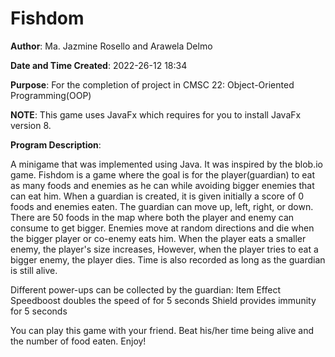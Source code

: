 # Fishdom

**Author**: Ma. Jazmine Rosello and Arawela Delmo

**Date and Time Created**: 2022-26-12 18:34

**Purpose**: For the completion of project in CMSC 22: Object-Oriented Programming(OOP)

**NOTE**: This game uses JavaFx which requires for you to install JavaFx version 8.

**Program Description**:

  A minigame that was implemented using Java. It was inspired by the blob.io game. 
  Fishdom is a game where the goal is for the player(guardian) to eat as many foods and enemies as he can while avoiding bigger enemies that can eat him. When a guardian is created, 
it is given initially a score of 0 foods and enemies eaten. The guardian can move up, left, right, or down. There are 50 foods in the map where both the player and enemy can 
consume to get bigger. Enemies move at random directions and die when the bigger player or co-enemy eats him. When the player eats a smaller enemy, the player's size increases,
However, when the player tries to eat a bigger enemy, the player dies. Time is also recorded as long as the guardian is still alive.


Different power-ups can be collected by the guardian:
  Item 			                Effect
Speedboost	    doubles the speed of for 5 seconds
Shield 	 		    provides immunity for 5 seconds

You can play this game with your friend. Beat his/her time being alive and the number of food eaten. Enjoy!
